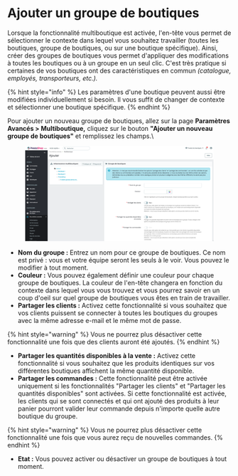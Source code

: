 # Ajouter un groupe de boutiques

Lorsque la fonctionnalité multiboutique est activée, l'en-tête vous permet de sélectionner le contexte dans lequel vous souhaitez travailler (toutes les boutiques, groupe de boutiques, ou sur une boutique spécifique). Ainsi, créer des groupes de boutiques vous permet d'appliquer des modifications à toutes les boutiques ou à un groupe en un seul clic. C'est très pratique si certaines de vos boutiques ont des caractéristiques en commun _(catalogue, employés, transporteurs, etc.)._

{% hint style="info" %}
Les paramètres d'une boutique peuvent aussi être modifiées individuellement si besoin. Il vous suffit de changer de contexte et sélectionner une boutique spécifique.
{% endhint %}

Pour ajouter un nouveau groupe de boutiques, allez sur la page **Paramètres Avancés > Multiboutique,** cliquez sur le bouton **"Ajouter un nouveau groupe de boutiques"** et remplissez les champs.\


<figure><img src="../../../.gitbook/assets/image (15).png" alt=""><figcaption></figcaption></figure>

* **Nom du groupe :** Entrez un nom pour ce groupe de boutiques. Ce nom est privé : vous et votre équipe seront les seuls à le voir. Vous pouvez le modifier à tout moment.
* **Couleur :** Vous pouvez également définir une couleur pour chaque groupe de boutiques. La couleur de l'en-tête changera en fonction du contexte dans lequel vous vous trouvez et vous pourrez savoir en un coup d'oeil sur quel groupe de boutiques vous êtes en train de travailler.
* **Partager les clients :** Activez cette fonctionnalité si vous souhaitez que vos clients puissent se connecter à toutes les boutiques du groupes avec la même adresse e-mail et le même mot de passe.

{% hint style="warning" %}
Vous ne pourrez plus désactiver cette fonctionnalité une fois que des clients auront été ajoutés.
{% endhint %}

* **Partager les quantités disponibles à la vente :** Activez cette fonctionnalité si vous souhaitez que les produits identiques sur vos différentes boutiques affichent la même quantité disponible.
* **Partager les commandes :** Cette fonctionnalité peut être activée uniquement si les fonctionnalités "Partager les clients" et "Partager les quantités disponibles" sont activées. Si cette fonctionnalité est activée, les clients qui se sont connectés et qui ont ajouté des produits à leur panier pourront valider leur commande depuis n'importe quelle autre boutique du groupe.

{% hint style="warning" %}
Vous ne pourrez plus désactiver cette fonctionnalité une fois que vous aurez reçu de nouvelles commandes.
{% endhint %}

* **Etat :** Vous pouvez activer ou désactiver un groupe de boutiques à tout moment.
